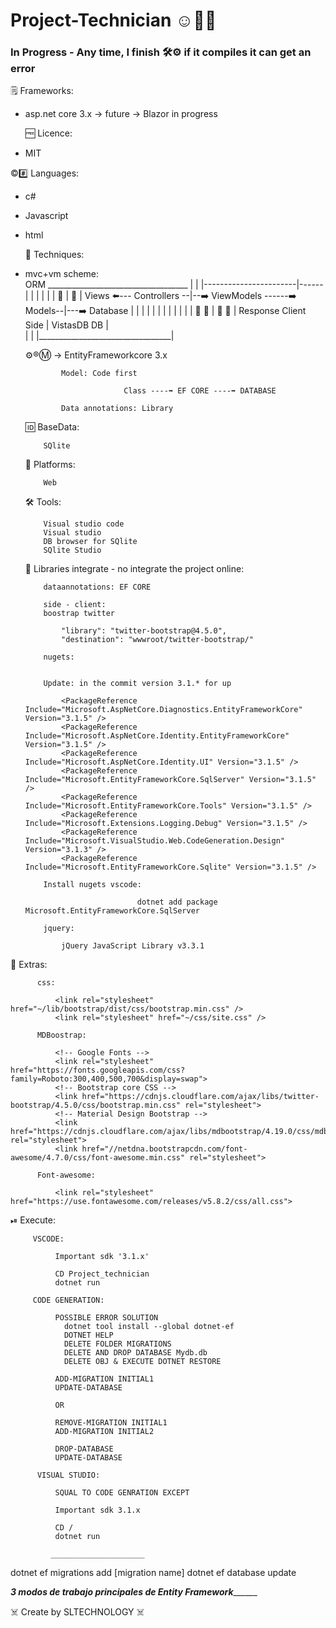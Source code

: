 # Project-Technician ☺️👌🏻

### In Progress - Any time, I finish 🛠⚙️ if it compiles it can get an error


🗒 Frameworks:

- asp.net core 3.x -> future -> Blazor in progress
   
  🆓 Licence: 
  
- MIT
          
©️#️⃣ Languages: 
   
- c#
- Javascript
- html
   
  🧰 Techniques:
  
- mvc+vm scheme:                                                             
                                                                   ORM
                                                    ___________________________________
                                                    |                                 |
                            |-----------------------|------|                          |
                            |                       |      |                          |
                           🔽                       |     🔼                          |
                          Views ⬅️--- Controllers --|--➡️ ViewModels ------➡️ Models--|---➡️ Database
                            |             |         |      |               |          | 
                            |             |         |      |               |          |
                            🔽           🔽         |     🔽              🔽         |
                         Response    Client Side    |   VistasDB           DB         |       
                                                    |                                 | 
                                                    |_________________________________|
          
   ⚙️®️Ⓜ️ -> EntityFrameworkcore 3.x
                              
              Model: Code first
              
                            Class ----➡️ EF CORE ----➡️ DATABASE
              
              Data annotations: Library
              
  
   🆔 BaseData:
      
          SQlite
  
  🦾 Platforms: 
      
          Web
   
  🛠 Tools:
   
          Visual studio code
          Visual studio
          DB browser for SQlite
          SQlite Studio
  
  📕 Libraries integrate - no integrate the project online: 
  
          dataannotations: EF CORE
          
          side - client:
          boostrap twitter

              "library": "twitter-bootstrap@4.5.0",
              "destination": "wwwroot/twitter-bootstrap/"

          nugets:
          
                    
          Update: in the commit version 3.1.* for up

              <PackageReference Include="Microsoft.AspNetCore.Diagnostics.EntityFrameworkCore" Version="3.1.5" />
              <PackageReference Include="Microsoft.AspNetCore.Identity.EntityFrameworkCore" Version="3.1.5" />
              <PackageReference Include="Microsoft.AspNetCore.Identity.UI" Version="3.1.5" />
              <PackageReference Include="Microsoft.EntityFrameworkCore.SqlServer" Version="3.1.5" />
              <PackageReference Include="Microsoft.EntityFrameworkCore.Tools" Version="3.1.5" />
              <PackageReference Include="Microsoft.Extensions.Logging.Debug" Version="3.1.5" />
              <PackageReference Include="Microsoft.VisualStudio.Web.CodeGeneration.Design" Version="3.1.3" />
              <PackageReference Include="Microsoft.EntityFrameworkCore.Sqlite" Version="3.1.5" />
              
          Install nugets vscode:
              
                               dotnet add package Microsoft.EntityFrameworkCore.SqlServer

          jquery:
              
              jQuery JavaScript Library v3.3.1
 
🦾 Extras:
 
          css:
          
              <link rel="stylesheet" href="~/lib/bootstrap/dist/css/bootstrap.min.css" />
              <link rel="stylesheet" href="~/css/site.css" />
          
          MDBoostrap:
          
              <!-- Google Fonts -->
              <link rel="stylesheet" href="https://fonts.googleapis.com/css?family=Roboto:300,400,500,700&display=swap">
              <!-- Bootstrap core CSS -->
              <link href="https://cdnjs.cloudflare.com/ajax/libs/twitter-bootstrap/4.5.0/css/bootstrap.min.css" rel="stylesheet">
              <!-- Material Design Bootstrap -->
              <link href="https://cdnjs.cloudflare.com/ajax/libs/mdbootstrap/4.19.0/css/mdb.min.css" rel="stylesheet">
              <link href="//netdna.bootstrapcdn.com/font-awesome/4.7.0/css/font-awesome.min.css" rel="stylesheet">
              
          Font-awesome:
          
              <link rel="stylesheet" href="https://use.fontawesome.com/releases/v5.8.2/css/all.css">
              
 ⏯ Execute:
 
         VSCODE:
              
              Important sdk '3.1.x'
                
              CD Project_technician
              dotnet run
              
         CODE GENERATION:
         
              POSSIBLE ERROR SOLUTION
                dotnet tool install --global dotnet-ef
                DOTNET HELP
                DELETE FOLDER MIGRATIONS
                DELETE AND DROP DATABASE Mydb.db
                DELETE OBJ & EXECUTE DOTNET RESTORE
               
              ADD-MIGRATION INITIAL1
              UPDATE-DATABASE
              
              OR
         
              REMOVE-MIGRATION INITIAL1
              ADD-MIGRATION INITIAL2
              
              DROP-DATABASE
              UPDATE-DATABASE
              
          VISUAL STUDIO:
          
              SQUAL TO CODE GENRATION EXCEPT
              
              Important sdk 3.1.x
                
              CD /
              dotnet run
              
             _____________________ 
            
dotnet ef migrations add [migration name]
dotnet ef database update
              
_________3 modos de trabajo principales de Entity Framework_______________
               
☠️ Create by SLTECHNOLOGY ☠️

   


